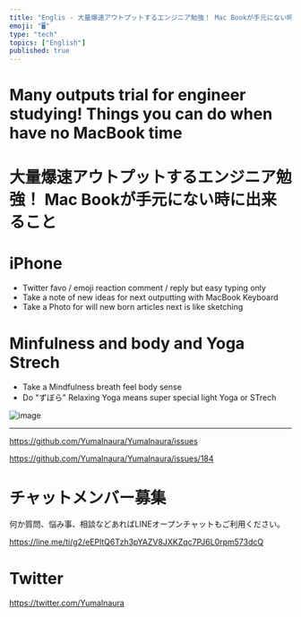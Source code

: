 ```yaml
---
title: "Englis - 大量爆速アウトプットするエンジニア勉強！ Mac Bookが手元にない時に出来ること"
emoji: "🖥"
type: "tech"
topics: ["English"]
published: true
---
```


# Many outputs trial for engineer studying! Things you can do when have no MacBook time

# 大量爆速アウトプットするエンジニア勉強！ Mac Bookが手元にない時に出来ること

# iPhone

- Twitter favo / emoji reaction comment / reply but easy typing only
- Take a note of new ideas for next outputting with MacBook Keyboard
- Take a Photo for will new born articles next is like sketching 

# Minfulness and body and Yoga Strech

- Take a Mindfulness breath feel body sense
- Do "ずぼら" Relaxing Yoga means super special light Yoga or STrech

![image](https://user-images.githubusercontent.com/13635059/50584915-b3356080-0eb5-11e9-823d-42b20806e9d1.png)

---

https://github.com/YumaInaura/YumaInaura/issues

https://github.com/YumaInaura/YumaInaura/issues/184








<!-- Update From Qiita API -->

# チャットメンバー募集


何か質問、悩み事、相談などあればLINEオープンチャットもご利用ください。

https://line.me/ti/g2/eEPltQ6Tzh3pYAZV8JXKZqc7PJ6L0rpm573dcQ





# Twitter


https://twitter.com/YumaInaura


<!-- Update From Qiita API -->


